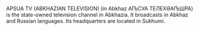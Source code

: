 APSUA TV (ABKHAZIAN TELEVISION) (in Abkhaz АҦСУА ТЕЛЕХӘАҦШРА) is the state-owned television channel in Abkhazia. It broadcasts in Abkhaz and Russian languages. Its headquarters are located in Sukhumi.
